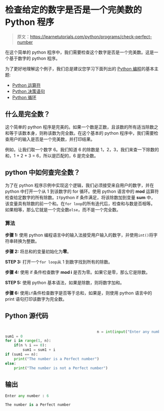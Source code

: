 # 检查给定的数字是否是一个完美数的 Python 程序

> 原文：<https://learnetutorials.com/python/programs/check-perfect-number>

在这个简单的 python 程序中，我们需要检查这个数字是否是一个完美数。这是一个基于数字的 python 程序。

为了更好地理解这个例子，我们总是建议您学习下面列出的 [Python 编程](../ "Python tutorial")的基本主题:

*   [Python 运算符](../../python/python-operators "operators in python")
*   [Python 决策语句](../../python/decision-making-statements "python decision making")
*   [Python 循环](../../python/python-loop-tutorials "Loops in python")

## 什么是完全数？

这个简单的 python 程序是完美的。如果一个数是正数，且该数的所有适当除数之和等于该数本身，则称该数为完全数。在这个基本的 python 程序中，我们需要检查用户的输入是否是一个完美数，并打印结果。

例如，让我们取一个数字 6。我们知道 6 的除数是 1，2，3，我们来查一下除数的和，1 + 2 + 3 = 6，所以是匹配的，6 是完全数。

## python 中如何查完全数？

为了在 python 程序示例中实现这个逻辑，我们必须接受来自用户的数字，并在 python 中打开一个从 1 到该数字的 for 循环。使用 python 语言中的 **mod** 运算符检查给定数字的所有除数。`If`python if 条件满足，将该除数加到变量 **sum** 中，该变量具有除数的前一个和。在`for loop`的所有迭代后，检查和与数是否相等。如果相等，那么它就是一个完全数`else`，而不是一个完全数。

### 算法

**步骤 1:** 使用 python 编程语言中的输入法接受用户输入的数字，并使用`int()`将字符串转换为整数。

**步骤 2:** 将总和的变量初始化为**零**。

**STEP 3:** 打开一个`for loop`从 1 到数字找到所有的除数。

**步骤 4:** 使用 if 条件检查数字 **mod i** 是否为零。如果它是零，那么它是除数。

**STEP 5:** 使用 python 基本语法，如果是除数，则将数字加和。

**步骤 6:** 使用`if`条件检查数字是否等于总和，如果是，则使用 python 语言中的 print 语句打印该数字为完全数。

## Python 源代码

```py

                                          n = int(input("Enter any number: "))
sum1 = 0
for i in range(1, n):
    if(n % i == 0):
        sum1 = sum1 + i
if (sum1 == n):
    print("The number is a Perfect number")
else:
    print("The number is not a Perfect number")

```

## 输出

```py
Enter any number : 6

The number is a Perfect number
```